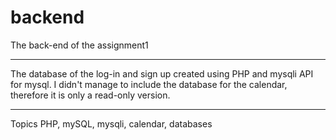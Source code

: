 # backend
The back-end of the assignment1

--------------------------------------------------
The database of the log-in and sign up created using PHP and mysqli API for mysql. I didn't manage to include the database for the calendar, therefore it is only a read-only version. 

---------------------------------------------------
Topics
PHP, mySQL, mysqli, calendar, databases
